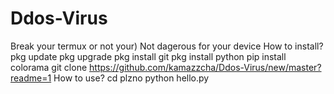 # Ddos-Virus
Break your termux or not your)
Not dagerous for your device
How to install?
pkg update
pkg upgrade
pkg install git
pkg install python
pip install colorama
git clone https://github.com/kamazzcha/Ddos-Virus/new/master?readme=1
How to use?
cd plzno
python hello.py
